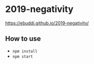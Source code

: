 # 2019-negativity

https://ebuddj.github.io/2019-negativity/

## How to use

* `npm install`
* `npm start`
